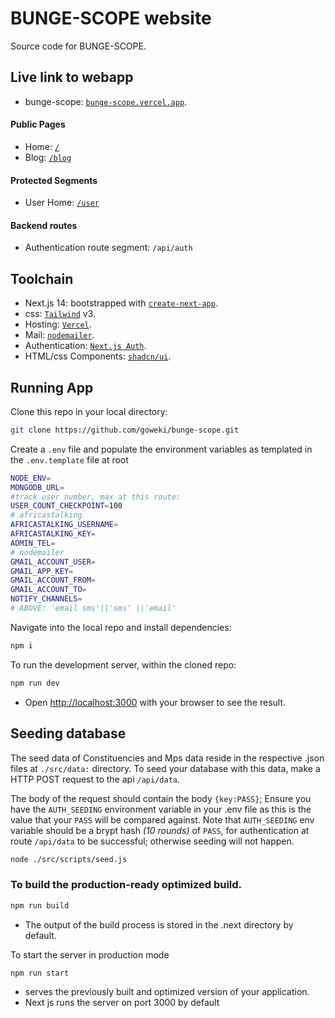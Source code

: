 # BUNGE-SCOPE website

Source code for BUNGE-SCOPE.

## Live link to webapp

- bunge-scope: [`bunge-scope.vercel.app`](https://bunge-scope.vercel.app/).

#### Public Pages

- Home: [`/`](https://bunge-scope.vercel.app/)
- Blog: [`/blog`](https://bunge-scope.vercel.app/blog)

#### Protected Segments

- User Home: [`/user`](https://bunge-scope.vercel.app/user)

#### Backend routes

- Authentication route segment: `/api/auth`

## Toolchain

- Next.js 14: bootstrapped with [`create-next-app`](https://github.com/vercel/next.js/tree/canary/packages/create-next-app).
- css: [`Tailwind`](https://tailwindcss.com/) v3.
- Hosting: [`Vercel`](https://vercel.com/).
- Mail: [`nodemailer`](https://nodemailer.com/).
- Authentication: [`Next.js Auth`](https://next-auth.js.org).
- HTML/css Components: [`shadcn/ui`](https://ui.shadcn.com/).

## Running App

Clone this repo in your local directory:

```bash
git clone https://github.com/goweki/bunge-scope.git
```

Create a `.env` file and populate the environment variables as templated in the `.env.template` file at root

```bash
NODE_ENV=
MONGODB_URL=
#track user number, max at this route:
USER_COUNT_CHECKPOINT=100
# africastalking
AFRICASTALKING_USERNAME=
AFRICASTALKING_KEY=
ADMIN_TEL=
# nodemailer
GMAIL_ACCOUNT_USER=
GMAIL_APP_KEY=
GMAIL_ACCOUNT_FROM=
GMAIL_ACCOUNT_TO=
NOTIFY_CHANNELS=
# ABOVE: 'email sms'||'sms' ||'email'
```

Navigate into the local repo and install dependencies:

```bash
npm i
```

To run the development server, within the cloned repo:

```bash
npm run dev
```

- Open [http://localhost:3000](http://localhost:3000) with your browser to see the result.

## Seeding database

The seed data of Constituencies and Mps data reside in the respective .json files at `./src/data:` directory. To seed your database with this data, make a HTTP POST request to the api `/api/data`.

The body of the request should contain the body `{key:PASS}`; Ensure you have the `AUTH_SEEDING` environment variable in your .env file as this is the value that your `PASS` will be compared against. Note that `AUTH_SEEDING` env variable should be a brypt hash _(10 rounds)_ of `PASS`, for authentication at route `/api/data` to be successful; otherwise seeding will not happen.

```bash
node ./src/scripts/seed.js
```

### To build the production-ready optimized build.

```bash
npm run build
```

- The output of the build process is stored in the .next directory by default.

To start the server in production mode

```bash
npm run start
```

- serves the previously built and optimized version of your application.
- Next js runs the server on port 3000 by default
